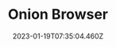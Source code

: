 ---
title: Onion Browser
languages: 
  - en
  - km
website: https://onionbrowser.com/
cover: /files/onionbrowser.jpg
tags:
  - Circumvention & Anonymity
categories:
  - Digital Security Tools
  - Onion Routing
credits: Text by Khairil Zhafri/EngageMedia.
date: 2023-01-19T07:35:04.460Z
---